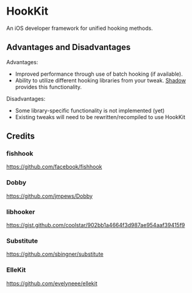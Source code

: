 # HookKit

An iOS developer framework for unified hooking methods.

## Advantages and Disadvantages

Advantages:

* Improved performance through use of batch hooking (if available).
* Ability to utilize different hooking libraries from your tweak. [Shadow](https://github.com/jjolano/shadow) provides this functionality.

Disadvantages:

* Some library-specific functionality is not implemented (yet)
* Existing tweaks will need to be rewritten/recompiled to use HookKit

## Credits

### fishhook

<https://github.com/facebook/fishhook>

### Dobby

<https://github.com/jmpews/Dobby>

### libhooker

<https://gist.github.com/coolstar/902bb1a4664f3d987ae954aaf39415f9>

### Substitute

<https://github.com/sbingner/substitute>

### ElleKit

<https://github.com/evelyneee/ellekit>
